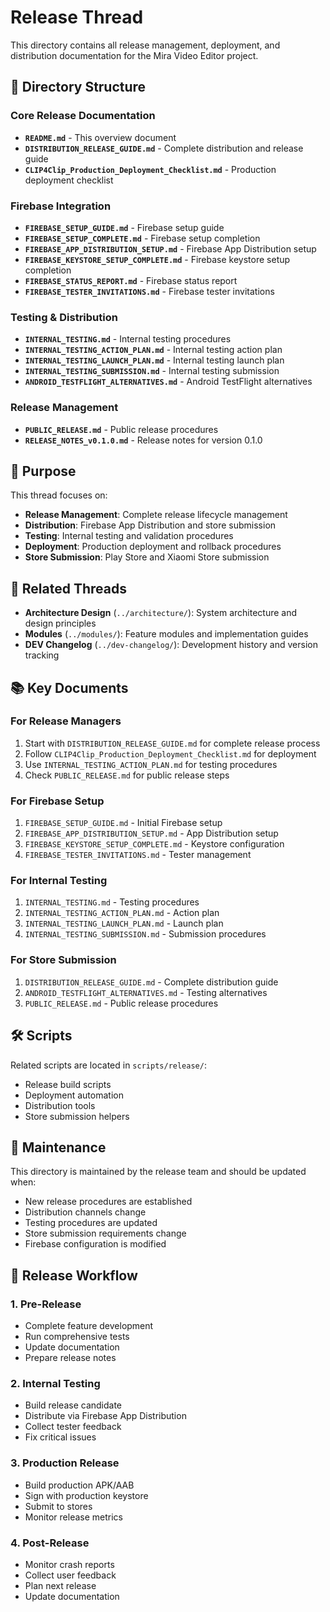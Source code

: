 # Release Thread

This directory contains all release management, deployment, and distribution documentation for the Mira Video Editor project.

## 📁 Directory Structure

### Core Release Documentation
- **`README.md`** - This overview document
- **`DISTRIBUTION_RELEASE_GUIDE.md`** - Complete distribution and release guide
- **`CLIP4Clip_Production_Deployment_Checklist.md`** - Production deployment checklist

### Firebase Integration
- **`FIREBASE_SETUP_GUIDE.md`** - Firebase setup guide
- **`FIREBASE_SETUP_COMPLETE.md`** - Firebase setup completion
- **`FIREBASE_APP_DISTRIBUTION_SETUP.md`** - Firebase App Distribution setup
- **`FIREBASE_KEYSTORE_SETUP_COMPLETE.md`** - Firebase keystore setup completion
- **`FIREBASE_STATUS_REPORT.md`** - Firebase status report
- **`FIREBASE_TESTER_INVITATIONS.md`** - Firebase tester invitations

### Testing & Distribution
- **`INTERNAL_TESTING.md`** - Internal testing procedures
- **`INTERNAL_TESTING_ACTION_PLAN.md`** - Internal testing action plan
- **`INTERNAL_TESTING_LAUNCH_PLAN.md`** - Internal testing launch plan
- **`INTERNAL_TESTING_SUBMISSION.md`** - Internal testing submission
- **`ANDROID_TESTFLIGHT_ALTERNATIVES.md`** - Android TestFlight alternatives

### Release Management
- **`PUBLIC_RELEASE.md`** - Public release procedures
- **`RELEASE_NOTES_v0.1.0.md`** - Release notes for version 0.1.0

## 🎯 Purpose

This thread focuses on:
- **Release Management**: Complete release lifecycle management
- **Distribution**: Firebase App Distribution and store submission
- **Testing**: Internal testing and validation procedures
- **Deployment**: Production deployment and rollback procedures
- **Store Submission**: Play Store and Xiaomi Store submission

## 🔗 Related Threads

- **Architecture Design** (`../architecture/`): System architecture and design principles
- **Modules** (`../modules/`): Feature modules and implementation guides
- **DEV Changelog** (`../dev-changelog/`): Development history and version tracking

## 📚 Key Documents

### For Release Managers
1. Start with `DISTRIBUTION_RELEASE_GUIDE.md` for complete release process
2. Follow `CLIP4Clip_Production_Deployment_Checklist.md` for deployment
3. Use `INTERNAL_TESTING_ACTION_PLAN.md` for testing procedures
4. Check `PUBLIC_RELEASE.md` for public release steps

### For Firebase Setup
1. `FIREBASE_SETUP_GUIDE.md` - Initial Firebase setup
2. `FIREBASE_APP_DISTRIBUTION_SETUP.md` - App Distribution setup
3. `FIREBASE_KEYSTORE_SETUP_COMPLETE.md` - Keystore configuration
4. `FIREBASE_TESTER_INVITATIONS.md` - Tester management

### For Internal Testing
1. `INTERNAL_TESTING.md` - Testing procedures
2. `INTERNAL_TESTING_ACTION_PLAN.md` - Action plan
3. `INTERNAL_TESTING_LAUNCH_PLAN.md` - Launch plan
4. `INTERNAL_TESTING_SUBMISSION.md` - Submission procedures

### For Store Submission
1. `DISTRIBUTION_RELEASE_GUIDE.md` - Complete distribution guide
2. `ANDROID_TESTFLIGHT_ALTERNATIVES.md` - Testing alternatives
3. `PUBLIC_RELEASE.md` - Public release procedures

## 🛠️ Scripts

Related scripts are located in `scripts/release/`:
- Release build scripts
- Deployment automation
- Distribution tools
- Store submission helpers

## 📝 Maintenance

This directory is maintained by the release team and should be updated when:
- New release procedures are established
- Distribution channels change
- Testing procedures are updated
- Store submission requirements change
- Firebase configuration is modified

## 🚀 Release Workflow

### 1. Pre-Release
- Complete feature development
- Run comprehensive tests
- Update documentation
- Prepare release notes

### 2. Internal Testing
- Build release candidate
- Distribute via Firebase App Distribution
- Collect tester feedback
- Fix critical issues

### 3. Production Release
- Build production APK/AAB
- Sign with production keystore
- Submit to stores
- Monitor release metrics

### 4. Post-Release
- Monitor crash reports
- Collect user feedback
- Plan next release
- Update documentation